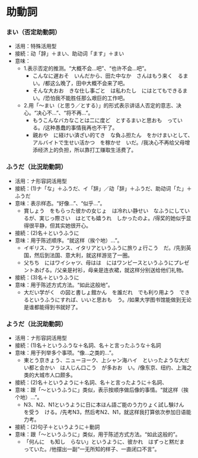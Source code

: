 # 助動詞

### まい（否定助動詞）

- 活用：特殊活用型
- 接続：动「辞」＋まい、助动词「ます」＋まい
- 意味：
  - 1.表示否定的推测。“大概不会...吧”、“也许不会...吧”。
    - こんなに遅おそ　いんだから、田た中なか　さんはもう来く　るまい。/都这么晚了，田中大概不会来了吧。
    - そんな大おお　きな仕し事ごと　は私わたし　にはとてもできるまい。/恐怕我不能胜任那么艰巨的工作吧。
  - 2.用「〜まい（と思う／とする）」的形式表示讲话人否定的意志、决心。“决心不...”、“将不再...”。
    - もうこんなバカなことは二に度ど　とするまいと思おも　っている。/这种愚蠢的事情我再也不干了。
    - 親おや　に経けい済ざい的てき　な負ふ担たん　をかけまいとして、アルバイトで生せい活かつ　を稼かせ　いだ。/我决心不再给父母增添经济上的负担，所以靠打工赚取生活费了。

### ふうだ（比況助動詞）

- 活用：ナ形容詞活用型
- 接続：(1)ナ「な」＋ふうだ、イ「辞」／动「辞」＋ふうだ、助动词「た」＋ふうだ
- 意味：表示样态。“好像...”、“似乎...”。
  - 賞しょう　をもらった彼かの女じょ　は冷れい静せい　なふうにしているが、実じっ際さい　はとても嬉うれ　しかったのよ。/得奖的她似乎显得很平静，但其实她很开心。
- 接続：(2)名＋というふうに
- 意味：用于陈述顺序。“就这样（挨个地）...”。
  - イギリス、フランス、イタリアというふうに旅りょ行こう　だ。/先到英国，然后到法国、意大利，就这样游览了一圈。
  - 父ちち　にはワイシャツ、母はは　にはワンピースというふうにプレゼントあげる。/父亲是衬衫，母亲是连衣裙，就这样分别送给他们礼物。
- 接続：(3)名＋というふうに
- 意味：用于陈述方式方法。“如此这般地”。
  - 大だい学がく　の図と書しょ館かん　を誰だれ　でも利り用よう　できるというふうにすれば、いいと思おも　う。/如果大学图书馆能做到无论是谁都能得到书就好了。

### ようだ（比況助動詞）

- 活用：ナ形容詞活用型
- 接続：(1)名＋というふうな＋名詞、名＋と言ったふうな＋名詞
- 意味：用于列举多个事项。“像...之类的...”。
  - 東とう京きょう、ニューヨーク、上シャン海ハイ　といったような大だい都と会かい　は人じん口こう　が多おお　い。/像东京、纽约、上海之类的大城市人口颇多。
- 接続：(2)名＋というように＋名詞、名＋と言ったように＋名詞、
- 意味：跟「〜というふうに」类似，表示按顺序做后像的事情。“就这样（挨个地）...”。
  -  N3、N2、N1というように日に本ほん語ご能のう力りょく試し験けん　を受う　ける。/先考N3，然后考N2、N1，就这样我打算依次参加日语能力考。
- 接続：(2)句子＋というように＋動詞
- 意味：跟「〜というふうに」类似，用于陈述方式方法。“如此这般的”。
  - 「何んに　も知し　らない」というように、彼かれ　はずっと黙だま　っていた。/他摆出一副“一无所知的样子、一直闭口不言”。
